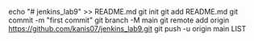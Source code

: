 echo "# jenkins_lab9" >> README.md
git init
git add README.md
git commit -m "first commit"
git branch -M main
git remote add origin https://github.com/kanis07/jenkins_lab9.git
git push -u origin main
LIST
